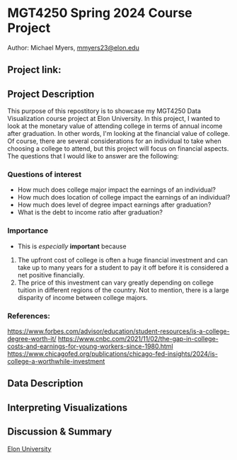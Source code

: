 # MGT4250 Spring 2024 Course Project
Author: Michael Myers, mmyers23@elon.edu
## Project link:
## Project Description
This purpose of this repostitory is to showcase my MGT4250 Data Visualization course project at Elon University. In this project, I wanted to look at the monetary value of attending college in terms of annual income after graduation. In other words, I'm looking at the financial value of college. Of course, there are several considerations for an individual to take when choosing a college to attend, but this project will focus on financial aspects. The questions that I would like to answer are the following:  
### Questions of interest
- How much does college major impact the earnings of an individual?
- How much does location of college impact the earnings of an individual?
- How much does level of degree impact earnings after graduation?
- What is the debt to income ratio after graduation?
### Importance
- This is *especially* **important** because
 1.  The upfront cost of college is often a huge financial investment and can take up to many years for a student to
pay it off before it is considered a net positive financially. 
 2.  The price of this investment can vary greatly depending on college tuition in different regions of the country. Not to mention, there is a
large disparity of income between college majors.
### References:
https://www.forbes.com/advisor/education/student-resources/is-a-college-degree-worth-it/
https://www.cnbc.com/2021/11/02/the-gap-in-college-costs-and-earnings-for-young-workers-since-1980.html
https://www.chicagofed.org/publications/chicago-fed-insights/2024/is-college-a-worthwhile-investment
## Data Description
## Interpreting Visualizations
## Discussion & Summary
[Elon University](https://elon.edu)
